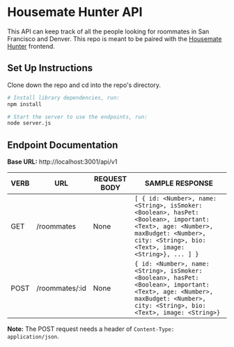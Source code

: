 # Housemate Hunter API

This API can keep track of all the people looking for roommates in San Francisco and Denver. This repo is meant to be paired with the [Housemate Hunter](https://github.com/pareesakd1118/housemate-hunter) frontend.

## Set Up Instructions

Clone down the repo and cd into the repo's directory.

```bash
# Install library dependencies, run:
npm install

# Start the server to use the endpoints, run:
node server.js
```

## Endpoint Documentation

**Base URL:** http://localhost:3001/api/v1

| **VERB** | **URL** | **REQUEST BODY** | **SAMPLE RESPONSE** |
| -------- | ------- | ---------------- | ------------------- |
| GET | /roommates | None | `[ { id: <Number>, name: <String>, isSmoker: <Boolean>, hasPet: <Boolean>, important: <Text>, age: <Number>, maxBudget: <Number>, city: <String>, bio: <Text>, image: <String>}, ... ] }` |
| POST | /roommates/:id | None | `{ id: <Number>, name: <String>, isSmoker: <Boolean>, hasPet: <Boolean>, important: <Text>, age: <Number>, maxBudget: <Number>, city: <String>, bio: <Text>, image: <String>}` |


**Note:** The POST request needs a header of `Content-Type: application/json`.
